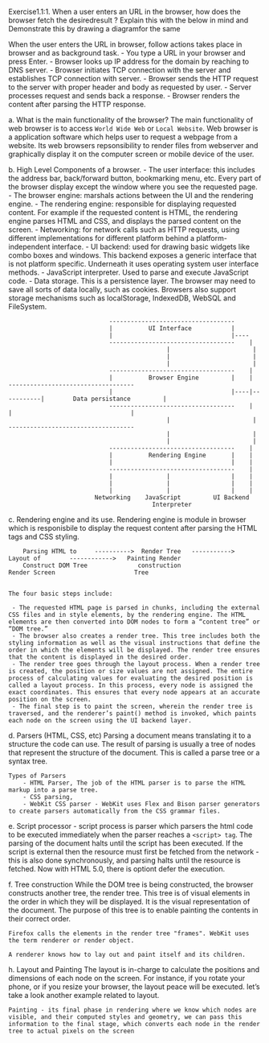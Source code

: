 Exercise1.1:1.
When a user enters an URL in the browser, how does the browser fetch the desiredresult ? Explain this with the below in mind and Demonstrate this by drawing a diagramfor the same

 When the user enters the URL in browser, follow actions takes place in browser and as background task.
     - You type a URL in your browser and press Enter.
     - Browser looks up IP address for the domain by reaching to DNS server.
     - Browser initiates TCP connection with the server and establishes TCP connection with server.
     - Browser sends the HTTP request to the server with proper header and body as requested by user.
     - Server processes request and sends back a response.
     - Browser renders the content after parsing the HTTP response.

a. What is the main functionality of the browser?
    The main functionality of web browser is to access `World Wide Web` or `Local Website`. Web browser is a application software which helps user to request a webpage from a website. Its web browsers repsonsibility to render files from webserver and graphically display it on the computer screen or mobile device of the user.

b. High Level Components of a browser.
     - The user interface: this includes the address bar, back/forward button, bookmarking menu, etc. Every part of the browser display except the window where you see the requested page.
     - The browser engine: marshals actions between the UI and the rendering engine.
     - The rendering engine: responsible for displaying requested content. For example if the requested content is HTML, the rendering engine parses HTML and CSS, and displays the parsed content on the screen.
     - Networking: for network calls such as HTTP requests, using different implementations for different platform behind a platform-independent interface.
     - UI backend: used for drawing basic widgets like combo boxes and windows. This backend exposes a generic interface that is not platform specific. Underneath it uses operating system user interface methods.
     - JavaScript interpreter. Used to parse and execute JavaScript code.
     - Data storage. This is a persistence layer. The browser may need to save all sorts of data locally, such as cookies. Browsers also support storage mechanisms such as localStorage, IndexedDB, WebSQL and FileSystem.

                                -----------------------------------
                                |          UI Interface           |
                                |                                 |----
                                -----------------------------------    |
                                                |                       |
                                                |                       |
                                                |                       |
                                -----------------------------------    |
                                |          Browser Engine         |    |           -----------------------------------
                                |                                 |----|-----------|        Data persistance         |
                                -----------------------------------    |           |                                 |
                                                |                       |           -----------------------------------
                                                |                       |
                                                |                       |
                                -----------------------------------    |
                                |          Rendering Engine       |    |
                                |                                 |    |
                                -----------------------------------    |
                                |               |                 |    |
                                |               |                 |    |
                                |               |                 |    |
                            Networking    JavaScript         UI Backend
                                            Interpreter                


c. Rendering engine and its use.
    Rendering engine is module in browser which is responisbile to display the request content after parsing the HTML tags and CSS styling.


        Parsing HTML to     ---------->  Render Tree   ----------->  Layout of        ------------>   Painting Render  
        Construct DOM Tree              construction                 Render Screen                      Tree


    The four basic steps include:

     - The requested HTML page is parsed in chunks, including the external CSS files and in style elements, by the rendering engine. The HTML elements are then converted into DOM nodes to form a “content tree” or “DOM tree.”
     - The browser also creates a render tree. This tree includes both the styling information as well as the visual instructions that define the order in which the elements will be displayed. The render tree ensures that the content is displayed in the desired order.
     - The render tree goes through the layout process. When a render tree is created, the position or size values are not assigned. The entire process of calculating values for evaluating the desired position is called a layout process. In this process, every node is assigned the exact coordinates. This ensures that every node appears at an accurate position on the screen.
     - The final step is to paint the screen, wherein the render tree is traversed, and the renderer’s paint() method is invoked, which paints each node on the screen using the UI backend layer.

d. Parsers (HTML, CSS, etc)
    Parsing a document means translating it to a structure the code can use. The result of parsing is usually a tree of nodes that represent the structure of the document. This is called a parse tree or a syntax tree.

    Types of Parsers
        - HTML Parser, The job of the HTML parser is to parse the HTML markup into a parse tree.
        - CSS parsing, 
        - WebKit CSS parser - WebKit uses Flex and Bison parser generators to create parsers automatically from the CSS grammar files.

e. Script processor 
    - script process is parser which parsers the html code to be executed immediately when the parser reaches a `<script> tag`. The parsing of the document halts until the script has been executed. If the script is external then the resource must first be fetched from the network - this is also done synchronously, and parsing halts until the resource is fetched. Now with HTML 5.0, there is optiont defer the execution.

f. Tree construction
    While the DOM tree is being constructed, the browser constructs another tree, the render tree. This tree is of visual elements in the order in which they will be displayed. It is the visual representation of the document. The purpose of this tree is to enable painting the contents in their correct order.

    Firefox calls the elements in the render tree "frames". WebKit uses the term renderer or render object.

    A renderer knows how to lay out and paint itself and its children.

h. Layout and Painting
    The layout is in-charge to calculate the positions and dimensions of each node on the screen. For instance, if you rotate your phone, or if you resize your browser, the layout peace will be executed. let’s take a look another example related to layout.

    Painting - its final phase in rendering where we know which nodes are visible, and their computed styles and geometry, we can pass this information to the final stage, which converts each node in the render tree to actual pixels on the screen
